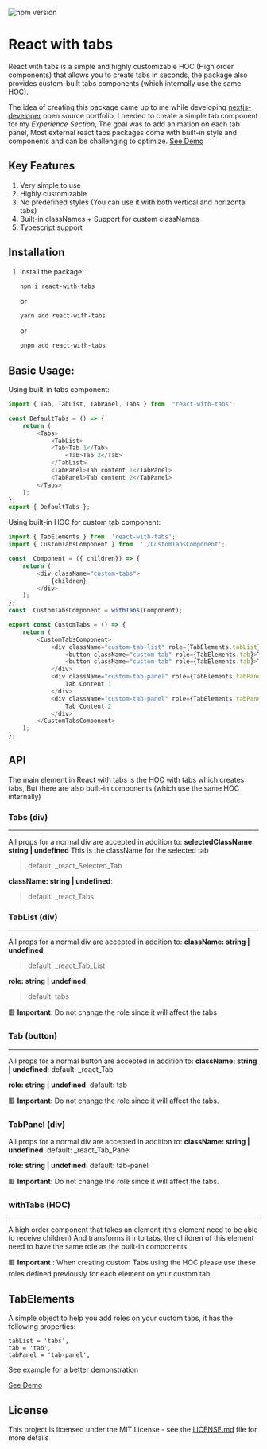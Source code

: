 
![npm version](https://badge.fury.io/js/react-with-tabs.svg)

# React with tabs
React with tabs is a simple and highly customizable HOC (High order components) that allows you to create tabs in seconds, the package also provides custom-built tabs components (which internally use the same HOC).

The idea of creating this package came up to me while developing [nextjs-developer](https://github.com/ZakariaBenali/nextjs-portfolio) open source portfolio, I needed to create a simple tab component for my *Experience Section*, The goal was to add animation on each tab panel, Most external react tabs packages come with built-in style and components and can be challenging to optimize.
[See Demo](http://react-with-tabs-demo.zakariabenali.me/)

## Key Features

 1. Very simple to use
 2. Highly customizable 
 3. No predefined styles (You can use it with both vertical and horizontal tabs)
 4. Built-in classNames + Support for custom classNames
 5. Typescript support 
 
## Installation
 1. Install the package:
	 ```sh
    npm i react-with-tabs
	   ```
	   or 
	```sh
    yarn add react-with-tabs
	   ```
	   or
	 ```sh
    pnpm add react-with-tabs
	   ```
 
 ## Basic Usage:
Using built-in tabs component:
```js
import { Tab, TabList, TabPanel, Tabs } from  "react-with-tabs";

const DefaultTabs = () => {
	return (
		<Tabs>
			<TabList>
			<Tab>Tab 1</Tab>
				<Tab>Tab 2</Tab>
			</TabList>
			<TabPanel>Tab content 1</TabPanel>
			<TabPanel>Tab content 2</TabPanel>
		</Tabs>
	);
};
export { DefaultTabs };
```

Using built-in HOC for custom tab component:

```js
import { TabElements } from  'react-with-tabs';
import { CustomTabsComponent } from  './CustomTabsComponent';

const  Component = ({ children}) => {
	return (
		<div className="custom-tabs">
			{children}
		</div>
	);
};
const  CustomTabsComponent = withTabs(Component);

export const CustomTabs = () => {
	return (
		<CustomTabsComponent>
			<div className="custom-tab-list" role={TabElements.tabList}>
				<button className="custom-tab" role={TabElements.tab}>Tab 1</button>
				<button className="custom-tab" role={TabElements.tab}>Tab 2</button>	
			</div>
			<div className="custom-tab-panel" role={TabElements.tabPanel}>
				Tab Content 1
			</div>
			<div className="custom-tab-panel" role={TabElements.tabPanel}>
				Tab Content 2
			</div>
		</CustomTabsComponent>
	);
};
```

## API
The main element in React with tabs is the HOC with tabs which creates tabs, But there are also built-in components (which use the same HOC internally) 

### Tabs (div)
---
All props for a normal div are accepted in addition to: 
**selectedClassName: string | undefined**
This is the className for the selected tab 
> default: _react_Selected_Tab

**className: string  | undefined**:
> default: _react_Tabs

### TabList (div)
---
All props for a normal div are accepted in addition to: 
**className: string  | undefined**:
> default: _react_Tab_List

**role: string | undefined**:
> default: tabs

🟥 **Important**: Do not change the role since it will affect the tabs

### Tab (button)
---
All props for a normal button are accepted in addition to: 
**className: string  | undefined**:
default: _react_Tab

**role: string | undefined**:
default: tab

🟥 **Important**: Do not change the role since it will affect the tabs.

### TabPanel (div)

All props for a normal div are accepted in addition to: 
**className: string  | undefined**:
default: _react_Tab_Panel

**role: string | undefined**:
default: tab-panel

🟥 **Important**: Do not change the role since it will affect the tabs.


### withTabs (HOC)
---
A high order component that takes an element (this element need to be able to receive children) And transforms it into tabs, the children of this element need to have the same role as the built-in components.


🟥 **Important** : When creating custom Tabs using the HOC please use these roles defined previously for each element on your custom tab.

## TabElements

A simple object to help you add roles on your custom tabs, it has the following properties: 
```
tabList = 'tabs',
tab = 'tab',
tabPanel = 'tab-panel',
```


[See example](https://github.com/ZakariaBenali/react-with-tabs/tree/main/examples/vite-react) for a better demonstration

[See Demo](http://react-with-tabs-demo.zakariabenali.me/)

## License
 This project is licensed under the MIT License - see the  [LICENSE.md](https://github.com/ZakariaBenali/react-with-tabs/blob/main/LICENSE)  file for more details
